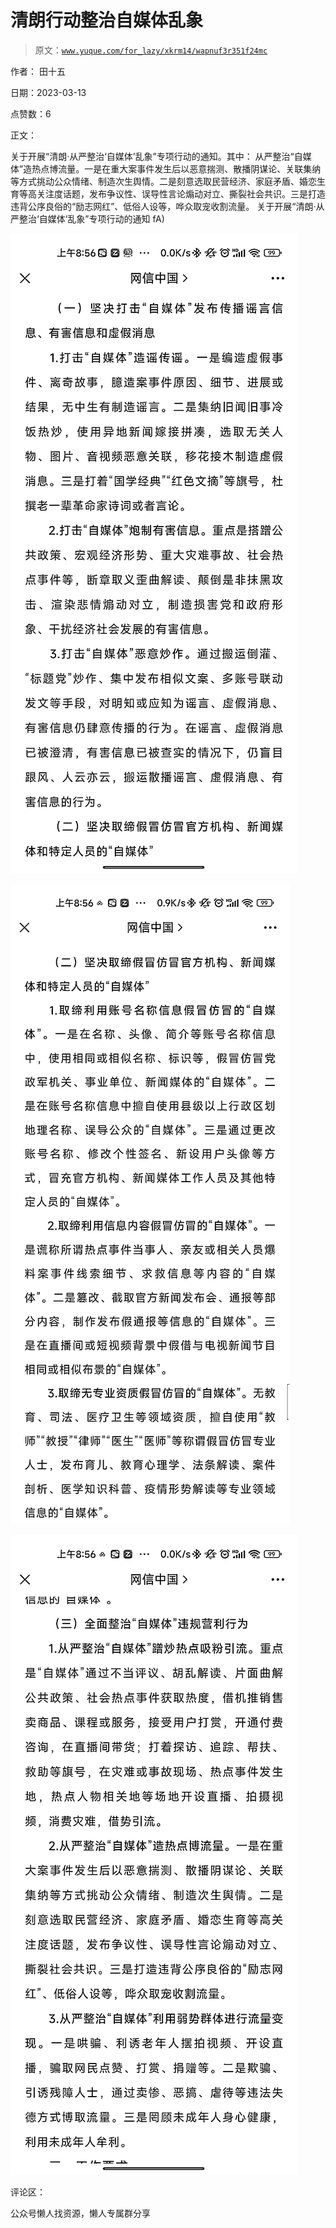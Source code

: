 # 清朗行动整治自媒体乱象

> 原文：[`www.yuque.com/for_lazy/xkrm14/wapnuf3r351f24mc`](https://www.yuque.com/for_lazy/xkrm14/wapnuf3r351f24mc)

作者： 田十五

日期：2023-03-13

点赞数：6

正文：

关于开展“清朗·从严整治‘自媒体’乱象”专项行动的通知。其中： 从严整治“自媒体”造热点博流量。一是在重大案事件发生后以恶意揣测、散播阴谋论、关联集纳等方式挑动公众情绪、制造次生舆情。二是刻意选取民营经济、家庭矛盾、婚恋生育等高关注度话题，发布争议性、误导性言论煽动对立、撕裂社会共识。三是打造违背公序良俗的“励志网红”、低俗人设等，哗众取宠收割流量。 关于开展“清朗·从严整治‘自媒体’乱象”专项行动的通知 fA)

![](img/90f8fde45792eab666093a9f44d3502d.png)  

![](img/47e7a770609aeffda83fd594664097b1.png)  

![](img/cf17d3d3f17acb4d144e063cb4c9bc13.png)  

评论区：

公众号懒人找资源，懒人专属群分享

